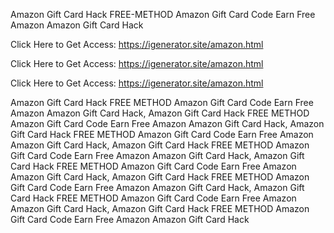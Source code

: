 Amazon Gift Card Hack FREE-METHOD Amazon Gift Card Code Earn Free Amazon Amazon Gift Card Hack

Click Here to Get Access: https://igenerator.site/amazon.html

Click Here to Get Access: https://igenerator.site/amazon.html

Click Here to Get Access: https://igenerator.site/amazon.html

Amazon Gift Card Hack FREE METHOD Amazon Gift Card Code Earn Free Amazon Amazon Gift Card Hack, Amazon Gift Card Hack FREE METHOD Amazon Gift Card Code Earn Free Amazon Amazon Gift Card Hack, Amazon Gift Card Hack FREE METHOD Amazon Gift Card Code Earn Free Amazon Amazon Gift Card Hack, Amazon Gift Card Hack FREE METHOD Amazon Gift Card Code Earn Free Amazon Amazon Gift Card Hack, Amazon Gift Card Hack FREE METHOD Amazon Gift Card Code Earn Free Amazon Amazon Gift Card Hack, Amazon Gift Card Hack FREE METHOD Amazon Gift Card Code Earn Free Amazon Amazon Gift Card Hack, Amazon Gift Card Hack FREE METHOD Amazon Gift Card Code Earn Free Amazon Amazon Gift Card Hack, Amazon Gift Card Hack FREE METHOD Amazon Gift Card Code Earn Free Amazon Amazon Gift Card Hack
